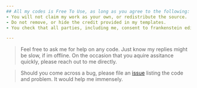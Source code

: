 ```yaml
---
## All my codes is Free To Use, as long as you agree to the following:
- You will not claim my work as your own, or redistribute the source.
- Do not remove, or hide the credit provided in my templates.
- You check that all parties, including me, consent to frankenstein edits.

---
```


> Feel free to ask me for help on any code. Just know my replies might be slow, if im offline. On the occasion that you aquire assitance quickly, please reach out to me directly.
> <br>

> Should you come across a bug, please file an [issue](https://github.com/Kunstmaskin/ToyhouseSnippets/issues/new/choose) listing the code and problem. It would help me immensely.

